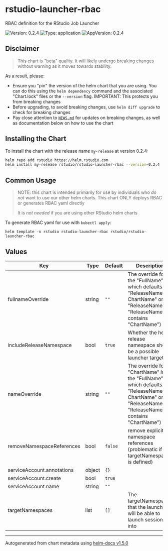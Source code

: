 # rstudio-launcher-rbac

RBAC definition for the RStudio Job Launcher

![Version: 0.2.4](https://img.shields.io/badge/Version-0.2.4-informational?style=flat-square) ![Type: application](https://img.shields.io/badge/Type-application-informational?style=flat-square) ![AppVersion: 0.2.4](https://img.shields.io/badge/AppVersion-0.2.4-informational?style=flat-square)

## Disclaimer

> This chart is "beta" quality. It will likely undergo
> breaking changes without warning as it moves towards stability.

As a result, please:
* Ensure you "pin" the version of the helm chart that you are using. You can do
  this using the `helm dependency` command and the associated "Chart.lock" files
  or the `--version` flag. IMPORTANT: This protects you from breaking changes
* Before upgrading, to avoid breaking changes, use `helm diff upgrade` to check
  for breaking changes
* Pay close attention to [`NEWS.md`](./NEWS.md) for updates on breaking
  changes, as well as documentation below on how to use the chart

## Installing the Chart

To install the chart with the release name `my-release` at version 0.2.4:

```bash
helm repo add rstudio https://helm.rstudio.com
helm install my-release rstudio/rstudio-launcher-rbac --version=0.2.4
```

## Common Usage

> NOTE: this chart is intended primarily for use by individuals who _do not_
> want to use our other helm charts. This chart ONLY deploys RBAC or generates RBAC yaml directly
>
> It is _not needed_ if you are using other RStudio helm charts

To generate RBAC yaml for use with `kubectl apply`:
```
helm template -n rstudio rstudio-launcher-rbac rstudio/rstudio-launcher-rbac
```

## Values

| Key | Type | Default | Description |
|-----|------|---------|-------------|
| fullnameOverride | string | `""` | The override for the "FullName" which defaults to "ReleaseName-ChartName" or "ReleaseName" (if "ReleaseName" contains "ChartName") |
| includeReleaseNamespace | bool | `true` | Whether the helm release namespace should be a possible launcher target |
| nameOverride | string | `""` | The override for "ChartName" in the "FullName" which defaults to "ReleaseName-ChartName" or "ReleaseName" (if "ReleaseName" contains "ChartName") |
| removeNamespaceReferences | bool | `false` | remove explicit namespace references (problematic if targetNamespaces is defined) |
| serviceAccount.annotations | object | `{}` |  |
| serviceAccount.create | bool | `true` |  |
| serviceAccount.name | string | `""` |  |
| targetNamespaces | list | `[]` | The targetNamespaces that the launcher will be able to launch sessions into |

----------------------------------------------
Autogenerated from chart metadata using [helm-docs v1.5.0](https://github.com/norwoodj/helm-docs/releases/v1.5.0)

